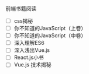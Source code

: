 前端书籍阅读
- [ ] css揭秘
- [ ] 你不知道的JavaScript（上卷）
- [ ] 你不知道的JavaScript（中卷）
- [ ] 深入理解ES6 
- [ ] 深入浅出Vue.js
- [ ] React.js小书
- [ ] Vue.js 技术揭秘 
